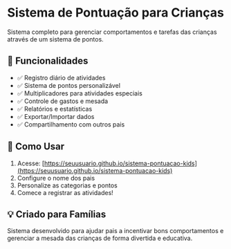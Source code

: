 # Sistema de Pontuação para Crianças

Sistema completo para gerenciar comportamentos e tarefas das crianças através de um sistema de pontos.

## 🌟 Funcionalidades

- ✅ Registro diário de atividades
- ✅ Sistema de pontos personalizável
- ✅ Multiplicadores para atividades especiais
- ✅ Controle de gastos e mesada
- ✅ Relatórios e estatísticas
- ✅ Exportar/Importar dados
- ✅ Compartilhamento com outros pais

## 🚀 Como Usar

1. Acesse: [https://seuusuario.github.io/sistema-pontuacao-kids](https://seuusuario.github.io/sistema-pontuacao-kids)
2. Configure o nome dos pais
3. Personalize as categorias e pontos
4. Comece a registrar as atividades!

## 💡 Criado para Famílias

Sistema desenvolvido para ajudar pais a incentivar bons comportamentos e gerenciar a mesada das crianças de forma divertida e educativa.
